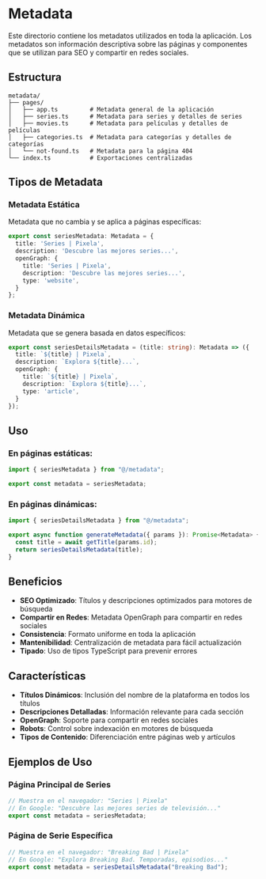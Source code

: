 # Metadata

Este directorio contiene los metadatos utilizados en toda la aplicación. Los metadatos son información descriptiva sobre las páginas y componentes que se utilizan para SEO y compartir en redes sociales.

## Estructura

```
metadata/
├── pages/
│   ├── app.ts         # Metadata general de la aplicación
│   ├── series.ts      # Metadata para series y detalles de series
│   ├── movies.ts      # Metadata para películas y detalles de películas
│   ├── categories.ts  # Metadata para categorías y detalles de categorías
│   └── not-found.ts   # Metadata para la página 404
└── index.ts           # Exportaciones centralizadas
```

## Tipos de Metadata

### Metadata Estática
Metadata que no cambia y se aplica a páginas específicas:
```typescript
export const seriesMetadata: Metadata = {
  title: 'Series | Pixela',
  description: 'Descubre las mejores series...',
  openGraph: {
    title: 'Series | Pixela',
    description: 'Descubre las mejores series...',
    type: 'website',
  }
};
```

### Metadata Dinámica
Metadata que se genera basada en datos específicos:
```typescript
export const seriesDetailsMetadata = (title: string): Metadata => ({
  title: `${title} | Pixela`,
  description: `Explora ${title}...`,
  openGraph: {
    title: `${title} | Pixela`,
    description: `Explora ${title}...`,
    type: 'article',
  }
});
```

## Uso

### En páginas estáticas:
```typescript
import { seriesMetadata } from "@/metadata";

export const metadata = seriesMetadata;
```

### En páginas dinámicas:
```typescript
import { seriesDetailsMetadata } from "@/metadata";

export async function generateMetadata({ params }): Promise<Metadata> {
  const title = await getTitle(params.id);
  return seriesDetailsMetadata(title);
}
```

## Beneficios

- **SEO Optimizado**: Títulos y descripciones optimizados para motores de búsqueda
- **Compartir en Redes**: Metadata OpenGraph para compartir en redes sociales
- **Consistencia**: Formato uniforme en toda la aplicación
- **Mantenibilidad**: Centralización de metadata para fácil actualización
- **Tipado**: Uso de tipos TypeScript para prevenir errores

## Características

- **Títulos Dinámicos**: Inclusión del nombre de la plataforma en todos los títulos
- **Descripciones Detalladas**: Información relevante para cada sección
- **OpenGraph**: Soporte para compartir en redes sociales
- **Robots**: Control sobre indexación en motores de búsqueda
- **Tipos de Contenido**: Diferenciación entre páginas web y artículos

## Ejemplos de Uso

### Página Principal de Series
```typescript
// Muestra en el navegador: "Series | Pixela"
// En Google: "Descubre las mejores series de televisión..."
export const metadata = seriesMetadata;
```

### Página de Serie Específica
```typescript
// Muestra en el navegador: "Breaking Bad | Pixela"
// En Google: "Explora Breaking Bad. Temporadas, episodios..."
export const metadata = seriesDetailsMetadata("Breaking Bad");
``` 